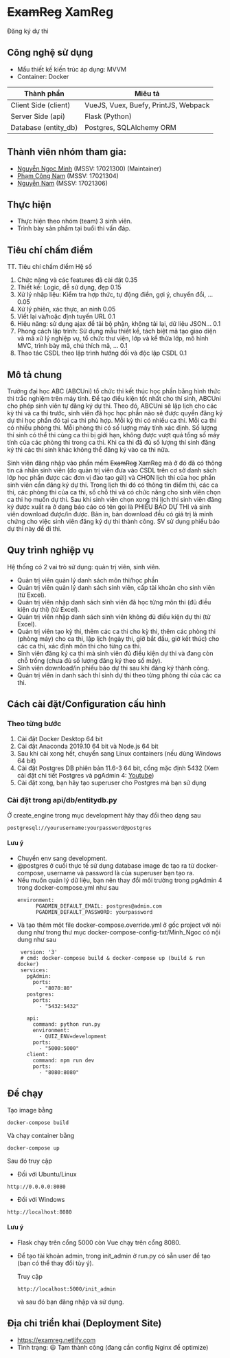 # <del>ExamReg</del> XamReg
Đăng ký dự thi
## Công nghệ sử dụng
- Mẩu thiết kế kiến trúc áp dụng: MVVM
- Container: Docker

| Thành phần  | Miêu tả                                         |
| ----------- | ----------------------------------------------- |
| Client Side (client) | VueJS, Vuex, Buefy, PrintJS, Webpack   |
| Server Side (api) | Flask (Python)                            |
| Database (entity_db)   | Postgres, SQLAlchemy ORM             |
## Thành viên nhóm tham gia:
- [Nguyễn Ngọc Minh](https://www.facebook.com/minh.nguyen18121999) (MSSV: 17021300) (Maintainer)
- [Phạm Công Nam](https://www.facebook.com/nam.pham120799) (MSSV: 17021304)
- [Nguyễn Nam](https://www.facebook.com/NguyenNam12399) (MSSV: 17021306)
## Thực hiện
- Thực hiện theo nhóm (team) 3 sinh viên.
- Trình bày sản phẩm tại buổi thi vấn đáp.
## Tiêu chí chấm điểm
TT. Tiêu chí chấm điểm Hệ số
1. Chức năng và các features đã cài đặt 0.35
2. Thiết kế: Logic, dễ sử dụng, đẹp 0.15
3. Xử lý nhập liệu: Kiểm tra hợp thức, tự động điền, gợi ý, chuyển đổi, ... 0.05
4. Xử lý phiên, xác thực, an ninh 0.05
5. Viết lại và/hoặc định tuyến URL 0.1
6. Hiệu năng: sử dụng ajax để tải bộ phận, không tải lại, dữ liệu JSON... 0.1
7. Phong cách lập trình: Sử dụng mẫu thiết kế, tách biệt mã tạo giao diện và mã xử lý nghiệp vụ, tổ chức thư viện, lớp và kế thừa lớp, mô hình MVC, trình bày mã, chú thích mã, ... 0.1
8. Thao tác CSDL theo lập trình hướng đối và độc lập CSDL 0.1

## Mô tả chung
Trường đại học ABC (ABCUni) tổ chức thi kết thúc học phần bằng hình thức thi trắc nghiệm trên máy tính. Để tạo điều kiện tốt nhất cho thí sinh, ABCUni cho phép sinh viên tự đăng ký dự thi. Theo đó, ABCUni sẽ lập lịch cho các kỳ thi và ca thi trước, sinh viên đã học học phần nào sẽ được quyền đăng ký dự thi học phần đó tại ca thi phù hợp. Mỗi kỳ thi có nhiều ca thi. Mỗi ca thi có nhiều phòng thi. Mỗi phòng thi có số lượng máy tính xác định. Số lượng thí sinh có thể thi cùng ca thi bị giới hạn, không được vượt quá tổng số máy tính của các phòng thi trong ca thi. Khi ca thi đã đủ số lượng thí sinh đăng ký thì các thí sinh khác không thể đăng ký vào ca thi nữa.

Sinh viên đăng nhập vào phần mềm <del>ExamReg</del> XamReg mà ở đó đã có thông tin cá nhân sinh viên (do quản trị viên đưa vào CSDL trên cơ sở danh sách lớp học phần được các đơn vị đào tạo gửi) và CHỌN lịch thi của học phần sinh viên cần đăng ký dự thi. Trong lịch thi đó có thông tin điểm thi, các ca thi, các phòng thi của ca thi, số chỗ thi và có chức năng cho sinh viên chọn ca thi họ muốn dự thi. Sau khi sinh viên chọn xong thì lịch thi sinh viên đăng ký được xuất ra ở dạng báo cáo có tên gọi là PHIẾU BÁO DỰ THI và sinh viên download được/in được. Bản in, bản download đều có giá trị là minh chứng cho việc sinh viên đăng ký dự thi thành công. SV sử dụng phiếu báo dự thi này để đi thi.

## Quy trình nghiệp vụ
Hệ thống có 2 vai trò sử dụng: quản trị viên, sinh viên.
- Quản trị viên quản lý danh sách môn thi/học phần
- Quản trị viên quản lý danh sách sinh viên, cấp tài khoản cho sinh viên (từ Excel).
- Quản trị viên nhập danh sách sinh viên đã học từng môn thi (đủ điều kiện dự thi) (từ Excel).
- Quản trị viên nhập danh sách sinh viên không đủ điều kiện dự thi (từ Excel).
- Quản trị viên tạo kỳ thi, thêm các ca thi cho kỳ thi, thêm các phòng thi (phòng máy) cho ca thi, lập lịch (ngày thi, giờ bắt đầu, giờ kết thúc) cho các ca thi, xác định môn thi cho từng ca thi.
- Sinh viên đăng ký ca thi mà sinh viên đủ điều kiện dự thi và đang còn chỗ trống (chưa đủ số lượng đăng ký theo số máy).
- Sinh viên download/in phiếu báo dự thi sau khi đăng ký thành công.
- Quản trị viên in danh sách thí sinh dự thi theo từng phòng thi của các ca thi.

## Cách cài đặt/Configuration cấu hình

### Theo từng bước
1. Cài đặt Docker Desktop 64 bit
2. Cài đặt Anaconda 2019.10 64 bit và Node.js 64 bit
2. Sau khi cài xong hết, chuyển sang Linux containers (nếu dùng Windows 64 bit)
3. Cài đặt Postgres DB phiên bản 11.6-3 64 bit, cổng mặc định 5432 (Xem cài đặt chi tiết Postgres và pgAdmin 4: [Youtube](https://www.youtube.com/watch?v=e1MwsT5FJRQ))
4. Cài đặt xong, bạn hãy tạo superuser cho Postgres mà bạn sử dụng
### Cài đặt trong api/db/entitydb.py 
Ở create_engine trong mục development hãy thay đổi theo dạng sau
```
postgresql://yourusername:yourpassword@postgres
```
#### Lưu ý
 - Chuyển env sang development.
 - @postgres ở cuối thực tế sử dụng database image đc tạo ra từ docker-compose, username và password là của superuser bạn tạo ra.
 - Nếu muốn quản lý dữ liệu, bạn nên thay đổi môi trường trong pgAdmin 4 trong docker-compose.yml như sau
    ```
    environment:
          PGADMIN_DEFAULT_EMAIL: postgres@admin.com
          PGADMIN_DEFAULT_PASSWORD: yourpassword
    ```
 - Và tạo thêm một file docker-compose.override.yml ở gốc project với nội dung như trong thư mục docker-compose-config-txt/Minh_Ngoc       có nội dung như sau
   ```
    version: '3'
    # cmd: docker-compose build & docker-compose up (build & run docker)
    services:
      pgAdmin:
        ports:
          - "8070:80"
      postgres:
        ports:
          - "5432:5432"

      api:
        command: python run.py
        environment:
          - QUIZ_ENV=development
        ports:
          - "5000:5000"
      client:
        command: npm run dev
        ports:
          - "8080:8080"
    ```
## Để chạy
Tạo image bằng
```
docker-compose build
```
Và chạy container bằng
```
docker-compose up
```
Sau đó truy cập

 - Đối với Ubuntu/Linux
 ```
 http://0.0.0.0:8080
 ```
 - Đối với Windows
 ```
 http://localhost:8080
 ```
#### Lưu ý
- Flask chạy trên cổng 5000 còn Vue chạy trên cổng 8080.
- Để tạo tài khoản admin, trong init_admin ở run.py có sẵn user để tạo (bạn có thể thay đổi tùy ý).
    
    Truy cập
    ```
    http://localhost:5000/init_admin
    ```
    và sau đó bạn đăng nhập và sử dụng.
## Địa chỉ triển khai (Deployment Site)
- https://examreg.netlify.com
- Tình trạng: :smiley: Tạm thành công (đang cần config Nginx để optimize)
